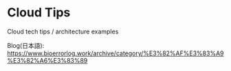 # Cloud Tips

Cloud tech tips / architecture examples

Blog(日本語):  
https://www.bioerrorlog.work/archive/category/%E3%82%AF%E3%83%A9%E3%82%A6%E3%83%89